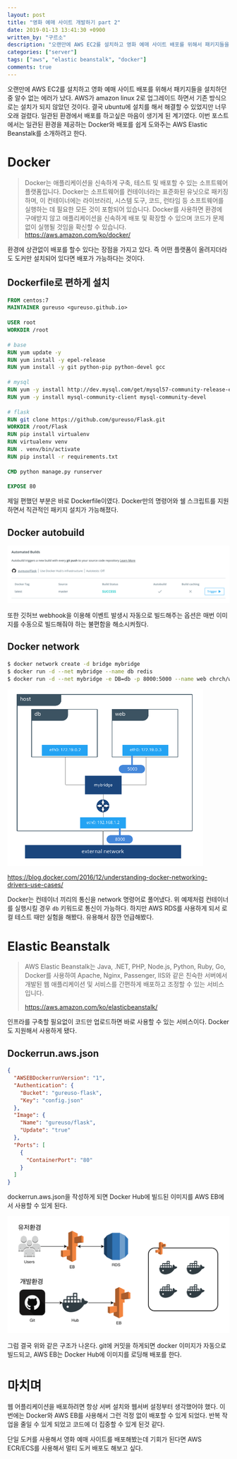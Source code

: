 ```yaml
---
layout: post
title: "영화 예매 사이트 개발하기 part 2"
date: 2019-01-13 13:41:30 +0900
written_by: "구르소"
description: "오랜만에 AWS EC2를 설치하고 영화 예매 사이트 배포를 위해서 패키지들을 설치하던 중 알수 없는 에러가 났다. aws가 amazon linux 2로 업그레이드 하면서 기존 방식으로는 설치가 되지 않았던 것이다. 결국 ubuntu에 설치를 해서 해결할 수 있었지만 너무 오래 걸렸다. 일관된 환경에서 배포를 하고싶은 마음이 생기게 된 계기였다. 이번 포스트에서는 일관된 환경을 제공하는 Docker와 배포를 쉽게 도와주는 aws Elastic beanstalk를 소개하려고 한다."
categories: ["server"]
tags: ["aws", "elastic beanstalk", "docker"]
comments: true
---
```


오랜만에 AWS EC2를 설치하고 영화 예매 사이트 배포를 위해서 패키지들을 설치하던 중 알수 없는 에러가 났다.
AWS가 amazon linux 2로 업그레이드 하면서 기존 방식으로는 설치가 되지 않았던 것이다.
결국 ubuntu에 설치를 해서 해결할 수 있었지만 너무 오래 걸렸다.
일관된 환경에서 배포를 하고싶은 마음이 생기게 된 계기였다.
이번 포스트에서는 일관된 환경을 제공하는 Docker와 배포를 쉽게 도와주는 AWS Elastic Beanstalk를 소개하려고 한다.

# Docker

> Docker는 애플리케이션을 신속하게 구축, 테스트 및 배포할 수 있는 소프트웨어 플랫폼입니다. Docker는 소프트웨어를 컨테이너라는 표준화된 유닛으로 패키징하며, 이 컨테이너에는 라이브러리, 시스템 도구, 코드, 런타임 등 소프트웨어를 실행하는 데 필요한 모든 것이 포함되어 있습니다. Docker를 사용하면 환경에 구애받지 않고 애플리케이션을 신속하게 배포 및 확장할 수 있으며 코드가 문제없이 실행될 것임을 확신할 수 있습니다.
> https://aws.amazon.com/ko/docker/

환경에 상관없이 배포를 할수 있다는 장점을 가지고 있다.
즉 어떤 플랫폼이 올려지더라도 도커만 설치되어 있다면 배포가 가능하다는 것이다.

## Dockerfile로 편하게 설치

```dockerfile
FROM centos:7
MAINTAINER gureuso <gureuso.github.io>

USER root
WORKDIR /root

# base
RUN yum update -y
RUN yum install -y epel-release
RUN yum install -y git python-pip python-devel gcc

# mysql
RUN yum -y install http://dev.mysql.com/get/mysql57-community-release-el7-11.noarch.rpm
RUN yum -y install mysql-community-client mysql-community-devel

# flask
RUN git clone https://github.com/gureuso/Flask.git
WORKDIR /root/Flask
RUN pip install virtualenv
RUN virtualenv venv
RUN . venv/bin/activate
RUN pip install -r requirements.txt

CMD python manage.py runserver

EXPOSE 80
```

제일 편했던 부분은 바로 Dockerfile이였다.
Docker만의 명령어와 쉘 스크립트를 지원하면서 직관적인 패키지 설치가 가능해졌다.

## Docker autobuild

![create-the-cinema-homepage-part-2-01](/assets/images/create-the-cinema-homepage-part-2/01.png)

또한 깃허브 webhook을 이용해 이벤트 발생시 자동으로 빌드해주는 옵션은 매번 이미지를 수동으로 빌드해줘야 하는 불편함을 해소시켜줬다.

## Docker network

```sh
$ docker network create -d bridge mybridge
$ docker run -d --net mybridge --name db redis
$ docker run -d --net mybridge -e DB=db -p 8000:5000 --name web chrch/web
```

![create-the-cinema-homepage-part-2-02](/assets/images/create-the-cinema-homepage-part-2/02.png)

https://blog.docker.com/2016/12/understanding-docker-networking-drivers-use-cases/

Docker는 컨테이너 끼리의 통신을 network 명령어로 풀어냈다. 위 예제처럼 컨테이너를 실행시킬 경우 `db` 키워드로 통신이 가능하다.
하지만 AWS RDS를 사용하게 되서 로컬 테스트 때만 실험을 해봤다. 유용해서 잠깐 언급해봤다.

# Elastic Beanstalk

> AWS Elastic Beanstalk는 Java, .NET, PHP, Node.js, Python, Ruby, Go, Docker를 사용하여 Apache, Nginx, Passenger, IIS와 같은 친숙한 서버에서 개발된 웹 애플리케이션 및 서비스를 간편하게 배포하고 조정할 수 있는 서비스입니다.
>
> https://aws.amazon.com/ko/elasticbeanstalk/

인프라를 구축할 필요없이 코드만 업로드하면 바로 사용할 수 있는 서비스이다. Docker도 지원해서 사용하게 됐다.

## Dockerrun.aws.json

```json
{
  "AWSEBDockerrunVersion": "1",
  "Authentication": {
    "Bucket": "gureuso-flask",
    "Key": "config.json"
  },
  "Image": {
    "Name": "gureuso/flask",
    "Update": "true"
  },
  "Ports": [
    {
      "ContainerPort": "80"
    }
  ]
}
```

dockerrun.aws.json을 작성하게 되면 Docker Hub에 빌드된 이미지를 AWS EB에서 사용할 수 있게 된다.

![create-the-cinema-homepage-part-2-03](/assets/images/create-the-cinema-homepage-part-2/03.png)

그럼 결국 위와 같은 구조가 나온다. git에 커밋을 하게되면 docker 이미지가 자동으로 빌드되고, AWS EB는 Docker Hub에 이미지를 로딩해 배포를 한다.

# 마치며

웹 어플리케이션을 배포하려면 항상 서버 설치와 웹서버 설정부터 생각했어야 했다.
이번에는 Docker와 AWS EB를 사용해서 그런 걱정 없이 배포할 수 있게 되었다.
반복 작업을 줄일 수 있게 되었고 코드에 더 집중할 수 있게 된것 같다.

단일 도커를 사용해서 영화 예매 사이트를 배포해봤는데 기회가 된다면 AWS ECR/ECS를 사용해서 멀티 도커 배포도 해보고 싶다.